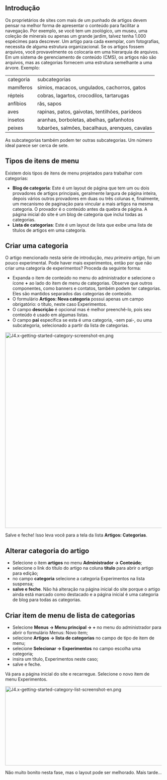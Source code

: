 <!-- Filename: J4.x:Getting_Started:_Adding_a_Category / Display title: Primeiros passos: como adicionar uma categoria -->

## Introdução

Os proprietários de sites com mais de um punhado de artigos devem pensar
na melhor forma de apresentar o conteúdo para facilitar a navegação. Por
exemplo, se você tem um zoológico, um museu, uma coleção de minerais ou
apenas um grande jardim, talvez tenha 1.000 espécimes para descrever. Um
artigo para cada exemplar, com fotografias, necessita de alguma
estrutura organizacional. Se os artigos fossem arquivos, você
provavelmente os colocaria em uma hierarquia de arquivos. Em um sistema
de gerenciamento de conteúdo (CMS), os artigos não são arquivos, mas as
categorias fornecem uma estrutura semelhante a uma árvore. Exemplo:

|           |                                                 |
|-----------|-------------------------------------------------|
| categoria | subcategorias                                   |
| mamíferos | símios, macacos, ungulados, cachorros, gatos    |
| répteis   | cobras, lagartos, crocodilos, tartarugas        |
| anfíbios  | rãs, sapos                                      |
| aves      | rapinas, patos, gaivotas, tentilhões, parídeos  |
| insetos   | aranhas, borboletas, abelhas, gafanhotos        |
| peixes    | tubarões, salmões, bacalhaus, arenques, cavalas |

As subcategorias também podem ter outras subcategorias. Um número ideal
parece ser cerca de sete.

## Tipos de itens de menu

Existem dois tipos de itens de menu projetados para trabalhar com
categorias:

- **Blog de categoria**: Este é um layout de página que tem um ou dois
  provadores de artigos principais, geralmente largura de página
  inteira, depois vários outros provadores em duas ou três colunas e,
  finalmente, um mecanismo de paginação para vincular a mais artigos na
  mesma categoria. O provador é o conteúdo antes da quebra de página. A
  página inicial do site é um blog de categoria que inclui todas as
  categorias.
- **Lista de categorias**: Este é um layout de lista que exibe uma lista
  de títulos de artigos em uma categoria.

## Criar uma categoria

O artigo mencionado nesta série de introdução, *meu primeiro artigo*,
foi um pouco experimental. Pode haver mais experimentos, então por que
não criar uma categoria de experimentos? Proceda da seguinte forma:

- Expanda o item de conteúdo no menu do administrador e selecione o
  ícone **+** ao lado do item de menu de categorias. Observe que outros
  componentes, como banners e contatos, também podem ter categorias.
  Eles são mantidos separados das categorias de conteúdo.
- O formulário **Artigos: Nova categoria** possui apenas um campo
  obrigatório: o título, neste caso Experimentos.
- O campo **descrição** é opcional mas é melhor preenchê-lo, pois seu
  conteúdo é usado em algumas listas.
- O campo **pai** especifica se esta é uma categoria, -sem pai-, ou uma
  subcategoria, selecionado a partir da lista de categorias.

<img
src="https://docs.joomla.org/images/thumb/0/01/J4.x-getting-started-category-screenshot-en.png/800px-J4.x-getting-started-category-screenshot-en.png"
class="thumbborder" decoding="async"
srcset="https://docs.joomla.org/images/thumb/0/01/J4.x-getting-started-category-screenshot-en.png/1200px-J4.x-getting-started-category-screenshot-en.png 1.5x, https://docs.joomla.org/images/0/01/J4.x-getting-started-category-screenshot-en.png 2x"
data-file-width="1440" data-file-height="1134" width="800" height="630"
alt="J4.x-getting-started-category-screenshot-en.png" />

Salve e feche! Isso leva você para a tela da lista **Artigos:
Categorias**.

## Alterar categoria do artigo

- Selecione o item **artigos** no menu **Administrador **→** Conteúdo**;
- selecione o link do título do artigo na coluna **título** para abrir o
  artigo para edição;
- no campo **categoria** selecione a categoria Experimentos na lista
  suspensa;
- **salve e feche**. Não há alteração na página inicial do site porque o
  artigo ainda está marcado como destacado e a página inicial é uma
  categoria de blog para todas as categorias.

## Criar item de menu de lista de categorias

- Selecione **Menus **→** Menu principal **→** +** no menu do
  administrador para abrir o formulário Menus: Novo item;
- selecione **Artigos **→** lista de categorias** no campo de tipo de
  item de menu;
- selecione **Selecionar **→** Experimentos** no campo escolha uma
  categoria;
- insira um título, Experimentos neste caso;
- salve e feche.

Vá para a página inicial do site e recarregue. Selecione o novo item de
menu Experimentos.

<img
src="https://docs.joomla.org/images/thumb/0/07/J4.x-getting-started-category-list-screenshot-en.png/800px-J4.x-getting-started-category-list-screenshot-en.png"
class="thumbborder" decoding="async"
srcset="https://docs.joomla.org/images/0/07/J4.x-getting-started-category-list-screenshot-en.png 1.5x"
data-file-width="852" data-file-height="272" width="800" height="255"
alt="J4.x-getting-started-category-list-screenshot-en.png" />

Não muito bonito nesta fase, mas o layout pode ser melhorado. Mais
tarde...
